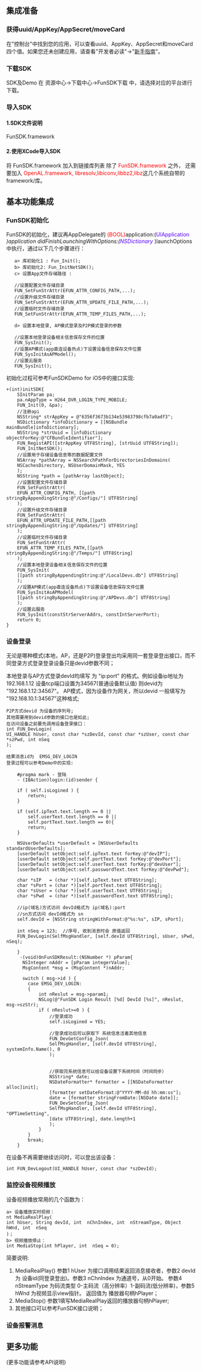 ## 集成准备

### 获得uuid/AppKey/AppSecret/moveCard

   在"控制台"中找到您的应用，可以查看uuid、AppKey、AppSecret和moveCard四个值。如果您还未创建应用，请查看"开发者必读"->"<a href="http://open.xmeye.net/resource.do?cid=ec799b013aec4a589357b644630fd4d2&rid=69896d3a5962401dbd5db30988e67a56#undefined">新手指南</a>"。

### 下载SDK

SDK及Demo 在 资源中心->下载中心->FunSDK下载 中，请选择对应的平台进行下载。

### 导入SDK

#### 1.SDK文件说明

FunSDK.framework

#### 2.使用XCode导入SDK

将 FunSDK.framework 加入到链接库列表
除了 <lable style="color:red">FunSDK.framework </lable>之外， 还需要加入  <lable style="color:red"> OpenAL.framework, libresolv,libiconv,libbz2,libz</lable>这几个系统自带的framework/库。

## 基本功能集成

### FunSDK初始化

FunSDK的初始化，建议再AppDelegate的 <lable style="color:red">(BOOL)</lable>application:(<lable style="color:#5500ff">UIApplication </lable>*)application didFinishLaunchingWithOptions:(<lable style="color:#5500ff">NSDictionary </lable>*)launchOptions中执行，通过以下几个步骤进行：

```
   a> 库初始化1 : Fun_Init();
   b> 库初始化2: Fun_InitNetSDK();
   c> 设置App文件存储路径 :

   //设置配置文件存储目录
   FUN_SetFunStrAttr(EFUN_ATTR_CONFIG_PATH,...);
   //设置升级文件存储目录
   FUN_SetFunStrAttr(EFUN_ATTR_UPDATE_FILE_PATH,...);
   //设置临时文件存储目录
   FUN_SetFunStrAttr(EFUN_ATTR_TEMP_FILES_PATH,...);

   d> 设置本地登录, AP模式登录及P2P模式登录的参数

   //设置本地登录设备相关信息保存文件的位置
   FUN_SysInit();
   //设置AP模式(app直连设备热点)下设置设备信息保存文件位置
   FUN_SysInitAsAPModel();
   //设置云服务
   FUN_SysInit();
```

初始化过程可参考FunSDKDemo for iOS中的接口实现:

```
+(int)initSDK{
    SInitParam pa;
    pa.nAppType = H264_DVR_LOGIN_TYPE_MOBILE;
    FUN_Init(0, &pa);
    //注册api
    NSString* strAppKey = @"6356f3673b134e53983798cfb7a0adf3";
    NSDictionary *infoDictionary = [[NSBundle mainBundle]infoDictionary];
    NSString *strUuid = [infoDictionary objectForKey:@"CFBundleIdentifier"];
    FUN_RegistAPI([strAppKey UTF8String], [strUuid UTF8String]);
    FUN_InitNetSDK();
    //设置用于存储设备信息等的数据配置文件
    NSArray *pathArray = NSSearchPathForDirectoriesInDomains(
    NSCachesDirectory, NSUserDomainMask, YES
    );
    NSString *path = [pathArray lastObject];
    //设置配置文件存储目录
    FUN_SetFunStrAttr(
    EFUN_ATTR_CONFIG_PATH, [[path stringByAppendingString:@"/Configs/"] UTF8String]
    );
    //设置升级文件存储目录
    FUN_SetFunStrAttr(
    EFUN_ATTR_UPDATE_FILE_PATH,[[path stringByAppendingString:@"/Updates/"] UTF8String]
    );
    //设置临时文件存储目录
    FUN_SetFunStrAttr(
    EFUN_ATTR_TEMP_FILES_PATH,[[path stringByAppendingString:@"/Temps/"] UTF8String]
    );
    //设置本地登录设备相关信息保存文件的位置
    FUN_SysInit(
    [[path stringByAppendingString:@"/LocalDevs.db"] UTF8String]
    );
    //设置AP模式(app直连设备热点)下设置设备信息保存文件位置
    FUN_SysInitAsAPModel(
    [[path stringByAppendingString:@"/APDevs.db"] UTF8String]
    );
    //设置云服务
    FUN_SysInit(constStrServerAddrs, constIntServerPort);
    return 0;
}
```

### 设备登录

无论是哪种模式(本地，AP，还是P2P)登录登出均采用同一套登录登出接口，而不同登录方式登录登录设备只是devid参数不同；

本地登录与AP方式登录devId均填写 为 "ip:port" 的格式。例如设备ip地址为192.168.1.12 设备tcp端口设置为34567(普通设备默认值) 则devid为 "192.168.1.12:34567"。 AP模式，因为设备作为网关，所以devid 一般填写为 "192.168.10.1:34567"这种格式;

```
P2P方式devid 为设备的序列号;
其他需要用到devid参数的接口也是如此;
在访问设备之前要先调用设备登录接口：
int FUN_DevLogin(
UI_HANDLE hUser, const char *szDevId, const char *szUser, const char *szPwd, int nSeq
);
```

```
结果消息id为  EMSG_DEV_LOGIN
登录过程可以参考Demo中的实现:

	#pragma mark - 登陆
	- (IBAction)login:(id)sender {

    if ( self.isLogined ) {
        return;
    }

    if (self.ipText.text.length == 0 ||
        self.userText.text.length == 0 ||
        self.portText.text.length == 0){
        return;
    }

    NSUserDefaults *userDefault = [NSUserDefaults standardUserDefaults];
    [userDefault setObject:self.ipText.text forKey:@"devIP"];
    [userDefault setObject:self.portText.text forKey:@"devPort"];
    [userDefault setObject:self.userText.text forKey:@"devUser"];
    [userDefault setObject:self.passwordText.text forKey:@"devPwd"];

    char *sIP   = (char *)[self.ipText.text UTF8String];
    char *sPort = (char *)[self.portText.text UTF8String];
    char *sUser = (char *)[self.userText.text UTF8String];
    char *sPwd  = (char *)[self.passwordText.text UTF8String];

    //ip(域名)方式访问 devId格式为 ip(域名):port
    //sn方式访问 devId格式为 sn
    self.devId = [NSString stringWithFormat:@"%s:%s", sIP, sPort];

    int nSeq = 123;  //序号, 收到消息时会 原值返回
    FUN_DevLogin(SelfMsgHandler, [self.devId UTF8String], sUser, sPwd, nSeq);

	}
	 -(void)OnFunSDKResult:(NSNumber *) pParam{
      NSInteger nAddr = [pParam integerValue];
      MsgContent *msg = (MsgContent *)nAddr;

      switch ( msg->id ) {
        case EMSG_DEV_LOGIN:
        {
            int nReslut = msg->param1;
            NSLog(@"FunSDK Login Result [%d] DevId [%s]", nReslut, msg->szStr);
            if ( nReslut>=0 ) {
                //登录成功
                self.isLogined = YES;

                //登录成功后可以获取下 系统信息活着其他信息
                FUN_DevGetConfig_Json(
                SelfMsgHandler, [self.devId UTF8String], systemInfo.Name(), 0
                );


                //获取完系统信息可以给设备设置下系统时间（时间同步）
                NSString* date;
                NSDateFormatter* formatter = [[NSDateFormatter alloc]init];
                [formatter setDateFormat:@"YYYY-MM-dd hh:mm:ss"];
                date = [formatter stringFromDate:[NSDate date]];
                FUN_DevSetConfig_Json(
                SelfMsgHandler, [self.devId UTF8String], "OPTimeSetting",
                [date UTF8String], date.length+1
                );
            }
        }
        break;
	}
```

在设备不再需要继续访问时，可以登出该设备：

```
int FUN_DevLogout(UI_HANDLE hUser, const char *szDevId);
```

### 监控设备视频播放

设备视频播放常用的几个函数为：

```
a> 设备播放实时视频：
nt MediaRealPlay(
int hUser, String devId, int  nChnIndex, int  nStreamType, Object hWnd, int  nSeq
)；
b> 视频播放停止：
int MediaStop(int hPlayer, int  nSeq = 0);
```

简要说明:
1. MediaRealPlay() 参数1 hUser 为接口调用结果返回消息接收者，参数2 devId 为 设备id(同登录登出)。参数3 nChnIndex 为通道号，从0开始。 参数4 nStreamType 为码流类型 0-主码流（高分辨率）1-副码流(低分辨率)，参数5 hWnd 为视频显示view指针。  返回值为 播放器句柄hPlayer；
2. MediaStop() 参数1填写MediaRealPlay返回的播放器句柄hPlayer;
3. 其他接口可以参考FunSDK接口说明；


### 设备报警消息

## 更多功能

(更多功能请参考API说明)
